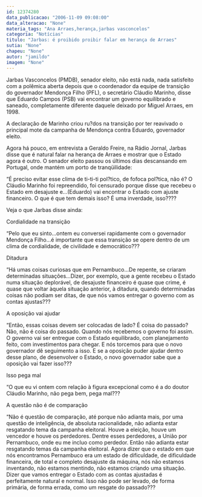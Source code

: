 ```yaml
---
id: 12374280
data_publicacao: "2006-11-09 09:08:00"
data_alteracao: "None"
materia_tags: "Ana Arraes,herança,jarbas vasconcelos"
categoria: "Notícias"
titulo: "Jarbas: é proibido proibir falar em herança de Arraes"
sutia: "None"
chapeu: "None"
autor: "jamildo"
imagem: "None"
---
```

<p>Jarbas Vasconcelos (PMDB), senador eleito, n&atilde;o est&aacute; nada, nada satisfeito com a pol&ecirc;mica aberta depois que o coordenador da equipe de transi&ccedil;&atilde;o do governador Mendon&ccedil;a Filho (PFL), o secret&aacute;rio Cl&aacute;udio Marinho, disse que Eduardo Campos (PSB) vai encontrar um governo equilibrado e saneado, completamente diferente daquele deixado por Miguel Arraes, em 1998.</p>
<p>A declara&ccedil;&atilde;o de Marinho criou ru?dos na transi&ccedil;&atilde;o por ter reavivado o principal mote da campanha de Mendon&ccedil;a contra Eduardo, governador eleito.</p>
<p>Agora h&aacute; pouco, em entrevista a Geraldo Freire, na R&aacute;dio Jornal, Jarbas disse que &eacute; natural falar na heran&ccedil;a de Arraes e mostrar que o Estado agora &eacute; outro. O senador eleito passou os &uacute;ltimos dias descansando em Portugal, onde mant&eacute;m um porto de tranq&uuml;ilidade:</p>
<p>&ldquo;&Eacute; preciso evitar esse clima de ti-ti-ti pol?tico, de fofoca pol?tica, n&atilde;o &eacute;? O Cl&aacute;udio Marinho foi repreendido, foi censurado porque disse que recebeu o Estado em desajuste e...(Eduardo) vai encontrar o Estado com ajuste financeiro. O que &eacute; que tem demais isso? &Eacute; uma inverdade, isso????</p>
<p>Veja o que Jarbas disse ainda:</p>
<p>Cordialidade na transi&ccedil;&atilde;o</p>
<p>&ldquo;Pelo que eu sinto...ontem eu conversei rapidamente com o governador Mendon&ccedil;a Filho...&eacute; importante que essa transi&ccedil;&atilde;o se opere dentro de um clima de cordialidade, de civilidade e democr&aacute;tico???</p>
<p>Ditadura</p>
<p>&ldquo;H&aacute; umas coisas curiosas que em Pernambuco...De repente, se criaram determinadas situa&ccedil;&otilde;es...Dizer, por exemplo, que a gente recebeu o Estado numa situa&ccedil;&atilde;o deplor&aacute;vel, de desajuste financeiro &eacute; quase que crime, &eacute; quase que voltar &agrave;quela situa&ccedil;&atilde;o anterior, &agrave; ditadura, quando determinadas coisas n&atilde;o podiam ser ditas, de que n&oacute;s vamos entregar o governo com as contas ajustas???</p>
<p>A oposi&ccedil;&atilde;o vai ajudar</p>
<p>&ldquo;Ent&atilde;o, essas coisas devem ser colocadas de lado? &Eacute; coisa do passado? N&atilde;o, n&atilde;o &eacute; coisa do passado. Quando n&oacute;s recebemos o governo foi assim. O governo vai ser entregue com o Estado equilibrado, com planejamento feito, com investimentos para chegar. E n&oacute;s torcemos para que o novo governador d&ecirc; seguimento a isso. E se a oposi&ccedil;&atilde;o puder ajudar dentro desse plano, de desenvolver o Estado, o novo governador sabe que a oposi&ccedil;&atilde;o vai fazer isso???</p>
<p>Isso pega mal</p>
<p>&ldquo;O que eu vi ontem com rela&ccedil;&atilde;o &agrave; figura excepcional como &eacute; a do doutor Cl&aacute;udio Marinho, n&atilde;o pega bem, pega mal???</p>
<p>A quest&atilde;o n&atilde;o &eacute; de compara&ccedil;&atilde;o</p>
<p>&ldquo;N&atilde;o &eacute; quest&atilde;o de compara&ccedil;&atilde;o, at&eacute; porque n&atilde;o adianta mais, por uma quest&atilde;o de intelig&ecirc;ncia, de absoluta racionalidade, n&atilde;o adianta estar resgatando tema da campanha eleitoral. Houve a elei&ccedil;&atilde;o, houve um vencedor e houve os perdedores. Dentre esses perdedores, a Uni&atilde;o por Pernambuco, onde eu me incluo como perdedor. Ent&atilde;o n&atilde;o adianta estar resgatando temas da campanha eleitoral. Agora dizer que o estado em que n&oacute;s encontramos Pernambuco era um estado de dificuldade, de dificuldade financeira, de total e completo desajuste da m&aacute;quina, n&oacute;s n&atilde;o estamos inventando, n&atilde;o estamos mentindo, n&atilde;o estamos criando uma situa&ccedil;&atilde;o. Dizer que vamos entregar o Estado com as contas ajustadas &eacute; perfeitamente natural e normal. Isso n&atilde;o pode ser levado, de forma prim&aacute;ria, de forma errada, como um resgate do passado???</p>
